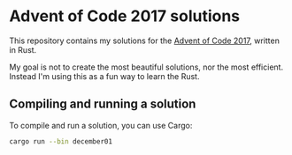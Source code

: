 # Advent of Code 2017 solutions
This repository contains my solutions for the [Advent of Code 2017](http://adventofcode.com/), written in Rust.

My goal is not to create the most beautiful solutions, nor the most efficient.
Instead I'm using this as a fun way to learn the Rust.

## Compiling and running a solution
To compile and run a solution, you can use Cargo:

```bash
cargo run --bin december01
```
